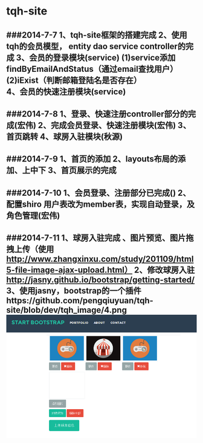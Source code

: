 tqh-site
=======================
###2014-7-7
1、tqh-site框架的搭建完成
2、使用tqh的会员模型，
	entity
	dao
	service
	controller的完成
3、会员的登录模块(service)
	(1)service添加findByEmailAndStatus（通过email查找用户）
	(2)iExist（判断邮箱登陆名是否存在）	
4、会员的快速注册模块(service)
--------------------------
###2014-7-8
1、登录、快速注册controller部分的完成(宏伟)
2、完成会员登录、快速注册模块(宏伟)
3、首页跳转
4、球房入驻模块(秋源)
---------------------------------
###2014-7-9
1、首页的添加
2、layouts布局的添加、上中下
3、首页展示的完成
-----------------------------------
###2014-7-10
1、会员登录、注册部分已完成()
2、配置shiro 用户表改为member表，实现自动登录，及角色管理(宏伟)
-------------------------
###2014-7-11
1、球房入驻完成  、图片预览、图片拖拽上传（使用 http://www.zhangxinxu.com/study/201109/html5-file-image-ajax-upload.html）
2、修改球房入驻 http://jasny.github.io/bootstrap/getting-started/
3、使用jasny，bootstrap的一个插件https://github.com/pengqiuyuan/tqh-site/blob/dev/tqh_image/4.png
![Image text](https://raw.githubusercontent.com/pengqiuyuan/tqh-site/dev/tqh_image/4.png)
---------------------------------
